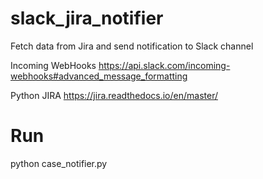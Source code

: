 # slack_jira_notifier
Fetch data from Jira and send notification to Slack channel

Incoming WebHooks
https://api.slack.com/incoming-webhooks#advanced_message_formatting

Python JIRA
https://jira.readthedocs.io/en/master/

# Run
python case_notifier.py
